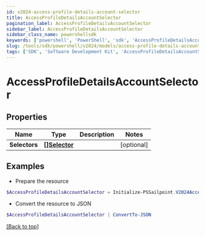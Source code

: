 ```yaml
---
id: v2024-access-profile-details-account-selector
title: AccessProfileDetailsAccountSelector
pagination_label: AccessProfileDetailsAccountSelector
sidebar_label: AccessProfileDetailsAccountSelector
sidebar_class_name: powershellsdk
keywords: ['powershell', 'PowerShell', 'sdk', 'AccessProfileDetailsAccountSelector', 'V2024AccessProfileDetailsAccountSelector'] 
slug: /tools/sdk/powershell/v2024/models/access-profile-details-account-selector
tags: ['SDK', 'Software Development Kit', 'AccessProfileDetailsAccountSelector', 'V2024AccessProfileDetailsAccountSelector']
---
```



# AccessProfileDetailsAccountSelector

## Properties

Name | Type | Description | Notes
------------ | ------------- | ------------- | -------------
**Selectors** | [**[]Selector**](selector) |  | [optional] 

## Examples

- Prepare the resource
```powershell
$AccessProfileDetailsAccountSelector = Initialize-PSSailpoint.V2024AccessProfileDetailsAccountSelector  -Selectors null
```

- Convert the resource to JSON
```powershell
$AccessProfileDetailsAccountSelector | ConvertTo-JSON
```


[[Back to top]](#) 


